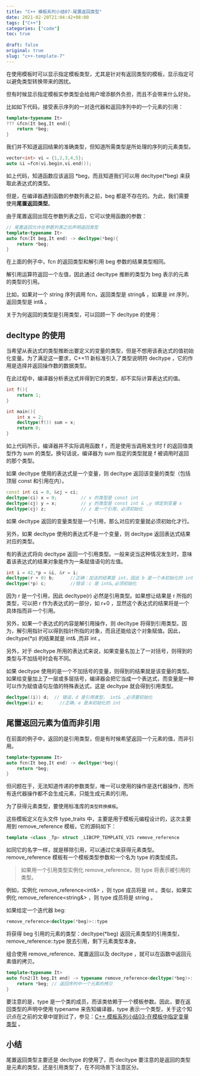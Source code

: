 ```yaml
---
title: "C++ 模板系列小结07-尾置返回类型"
date: 2021-02-20T21:04:42+08:00
tags: ["C++"]
categories: ["code"]
toc: true
 
draft: false
original: true
slug: "c++-template-7"
---
```

在使用模板时可以显示指定模板类型，尤其是针对有返回类型的模板，显示指定可以避免类型转换带来的困扰。

但有时候显示指定模板实参类型会给用户增添额外负担，而且不会带来什么好处。

比如如下代码，接受表示序列的一对迭代器和返回序列中的一个元素的引用：

```cpp
template<typename It>
??? &fcn(It beg,It end){
    return *beg;
}
```

我们并不知道返回结果的准确类型，但知道所需类型是所处理的序列的元素类型。

```cpp
vector<int> vi = {1,2,3,4,5};
auto &i =fcn(vi.begin,vi.end());
```

如上代码，知道函数应该返回 *beg，而且知道我们可以用 decltype(*beg) 来获取此表达式的类型。

但是，在编译器遇到函数的参数列表之前，beg 都是不存在的。为此，我们需要使用**尾置返回类型**。

<!--more-->

由于尾置返回出现在参数列表之后，它可以使用函数的参数：

```cpp
// 尾置返回允许在参数列表之后声明返回类型
template<typename It>
auto fcn(It beg,It end) -> decltype(*beg){
    return *beg;
}
```

在上面的例子中，fcn 的返回类型和解引用 beg 参数的结果类型相同。

解引用运算符返回一个左值，因此通过 decltype 推断的类型为 beg 表示的元素的类型的引用。

比如，如果对一个 string 序列调用 fcn，返回类型是 string& ，如果是 int 序列，返回类型是 int& 。

关于为何返回的类型是引用类型，可以回顾一下 decltype 的使用：

## decltype 的使用

当希望从表达式的类型推断出要定义的变量的类型，但是不想用该表达式的值初始化变量。为了满足这一要求，C++11 新标准引入了类型说明符 decltype ，它的作用是选择并返回操作数的数据类型。

在此过程中，编译器分析表达式并得到它的类型，却不实际计算表达式的值。


```cpp
int f(){
    return 1;
}

int main(){
    int x = 2;
    decltype(f()) sum = x;
    return 0;
}
```

如上代码所示，编译器并不实际调用函数 f ，而是使用当调用发生时 f 的返回值类型作为 sum 的类型。换句话说，编译器为 sum 指定的类型就是 f 被调用时返回的那个类型。

如果 decltype 使用的表达式是一个变量，则 decltype 返回该变量的类型（包括顶层 const 和引用在内）。

```cpp
const int ci = 0, &cj = ci;
decltype(ci) x = 0;         // x 的类型是 const int
decltype(cj) y = x;         // y 的类型是 const int & ,y 绑定到变量 x
decltype(cj) z;             // z 是一个引用，必须初始化
```


如果 decltype 返回的变量类型是一个引用，那么对应的变量就必须初始化才行。

另外，如果 decltype 使用的表达式不是一个变量，则 decltype 返回表达式结果对应的类型。

有的表达式将向 decltype 返回一个引用类型。一般来说当这种情况发生时，意味着该表达式的结果对象能作为一条赋值语句的左值。

```cpp
int i = 42,*p = &i, &r = i;
decltype(r + 0) b;      //正确：加法的结果是 int，因此 b 是一个未初始化的 int
decltype(*p) c;         //错误：c 是 int&,必须初始化
```

因为 r 是一个引用，因此 decltype(r) 必然是引用类型。如果想让结果是 r 所指的类型，可以把 r 作为表达式的一部分，如 r+0 ，显然这个表达式的结果将是一个具体指而非一个引用。

另外，如果一个表达式的内容是解引用操作，则 decltype 将得到引用类型。因为，解引用指针可以得到指针所指的对象，而且还能给这个对象赋值。因此，decltype(*p) 的结果就是 int& ,而非 int 。


另外，对于 decltype 所用的表达式来说，如果变量名加上了一对括号，则得到的类型与不加括号时会有不同。

如果 decltype 使用的是一个不加括号的变量，则得到的结果就是该变量的类型。如果给变量加上了一层或多层括号，编译器会把它当成一个表达式，而变量是一种可以作为赋值语句左值的特殊表达式，这是 decltype 就会得到引用类型。

```cpp
decltype((i)) d;  // 错误，d 是引用类型， int& ,必须要初始化
decltype(i) e;      //正确，e 是未初始化的 int 
```


## 尾置返回元素为值而非引用

在前面的例子中，返回的是引用类型，但是有时候希望返回一个元素的值，而非引用。

```cpp
template<typename It>
auto fcn(It beg,It end) -> decltype(*beg){
    return *beg;
}
```

但问题在于，无法知道传递的参数类型，唯一可以使用的操作是迭代器操作，而所有迭代器操作都不会生成元素，只能生成元素的引用。

为了获得元素类型，要使用标准库的`类型转换模板`。

这些模板定义在头文件 type_traits 中，主要是用于模板元编程设计的，这次主要用到 remove_reference 模板，它的源码如下：

```cpp
template <class _Tp> struct _LIBCPP_TEMPLATE_VIS remove_reference        {typedef _LIBCPP_NODEBUG_TYPE _Tp type;};
```

如同它的名字一样，就是移除引用，可以通过它来获得元素类型。remove_reference 模板有一个模板类型参数和一个名为 type 的类型成员。

> 如果用一个引用类型实例化 remove_reference，则 type 将表示被引用的类型。

例如，实例化 remove_reference<int&> ，则 type 成员将是 int 。类似，如果实例化 remove_reference<string&> ，则 type 成员将是 string 。

如果给定一个迭代器 beg: 

```cpp
remove_reference<decltype(*beg)>::type
```

将获得 beg 引用的元素的类型：decltype(*beg) 返回元素类型的引用类型，remove_reference::type 脱去引用，剩下元素类型本身。

组合使用 remove_reference、尾置返回以及 decltype ，就可以在函数中返回元素值的拷贝。

```cpp
template<typename It>
auto fcn2(It beg,It end) -> typename remove_reference<decltype(*beg)>::type{
    return *beg; // 返回序列中一个元素的拷贝
}
```

要注意的是，type 是一个类的成员，而该类依赖于一个模板参数。因此，要在返回类型的声明中使用 typename 来告知编译器，type 表示一个类型，关于这个知识点在之前的文章中提到过了，参见：[C++ 模板系列小结03-在模板中指定变量类型](https://glumes.com/post/c++/c++-template-3/) 。

## 小结

尾置返回类型主要还是 decltype 的使用了，而 decltype 要注意的是返回的类型是元素的类型，还是引用类型了，在不同场景下注意区分。



